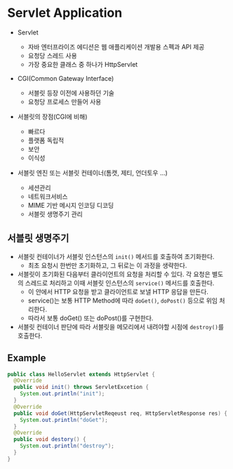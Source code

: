 # Servlet Application

- Servlet
  - 자바 엔터프라이즈 에디션은 웹 애플리케이션 개발용 스펙과 API 제공
  - 요청당 스레드 사용
  - 가장 중요한 클래스 중 하나가 HttpServlet

- CGI(Common Gateway Interface)
  - 서블릿 등장 이전에 사용하던 기술
  - 요청당 프로세스 만들어 사용
  
- 서블릿의 장점(CGI에 비해)
  - 빠르다
  - 플랫폼 독립적
  - 보안
  - 이식성
  
- 서블릿 엔진 또는 서블릿 컨테이너(톰캣, 제티, 언더토우 ...)
  - 세션관리
  - 네트워크서비스
  - MIME 기반 메시지 인코딩 디코딩
  - 서블릿 생명주기 관리
  
## 서블릿 생명주기

- 서블릿 컨테이너가 서블릿 인스턴스의 `init()` 메서드를 호출하여 초기화한다.
  - 최초 요청시 한번만 초기화하고, 그 뒤로는 이 과정을 생략한다.
- 서블릿이 초기화된 다음부터 클라이언트의 요청을 처리할 수 있다. 각 요청은 별도의 스레드로 처리하고 이때 서블릿 인스턴스의 `service()` 메서드를 호출한다.
  - 이 안에서 HTTP 요청을 받고 클라이언트로 보낼 HTTP 응답을 만든다. 
  - service()는 보통 HTTP Method에 따라 `doGet()`, `doPost()` 등으로 위임 처리한다.
  - 따라서 보통 doGet() 또는 doPost()를 구현한다.
- 서블릿 컨테이너 판단에 따라 서블릿을 메모리에서 내려야할 시점에 `destroy()`를 호출한다.

## Example

```java
public class HelloServlet extends HttpServlet {
  @Override
  public void init() throws ServletExcetion {
    System.out.println("init");
  }
  @Override
  public void doGet(HttpServletReqeust req, HttpServletResponse res) {
    System.out.println("doGet");
  }
  @Override
  public void destory() {
    System.out.println("destroy");
  }
}
```
